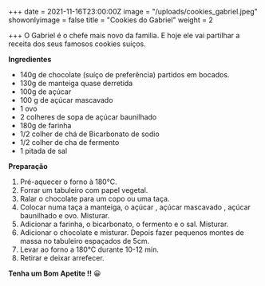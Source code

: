 +++
date = 2021-11-16T23:00:00Z
image = "/uploads/cookies_gabriel.jpeg"
showonlyimage = false
title = "Cookies do Gabriel"
weight = 2

+++
O Gabriel é o chefe mais novo da familia. E hoje ele vai partilhar a receita dos seus famosos cookies suíços.

**Ingredientes**

* 140g de chocolate (suíço de preferência) partidos em bocados.
* 130g de manteiga quase derretida
* 100g de açúcar
* 100 g de açúcar mascavado
* 1 ovo
* 2 colheres de sopa de açúcar baunilhado
* 180g de farinha
* 1/2 colher de chá de Bicarbonato de sodio
* 1/2 colher de cha de fermento
* 1 pitada de sal

**Preparação**

1. Pré-aquecer o forno à 180°C.
2. Forrar um tabuleiro com papel vegetal.
3. Ralar o chocolate para um copo ou uma taça.
4. Colocar numa taça a manteiga, o açúcar , açúcar mascavado , açúcar baunilhado e ovo. Misturar.
5. Adicionar a farinha, o bicarbonato, o fermento e o sal. Misturar.
6. Adicionar o chocolate e misturar. Depois fazer pequenos montes de massa no tabuleiro espaçados de 5cm.
7. Levar ao forno a 180°C durante 10-12 min.
8. Retirar e deixar arrefecer.

**Tenha um Bom Apetite !!** 😀